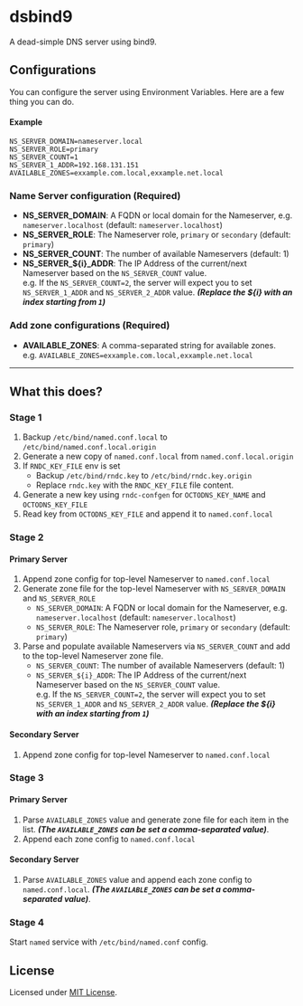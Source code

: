 # dsbind9
A dead-simple DNS server using bind9.

## Configurations

You can configure the server using Environment Variables. Here are a few thing you can do.

#### Example

```env
NS_SERVER_DOMAIN=nameserver.local
NS_SERVER_ROLE=primary
NS_SERVER_COUNT=1
NS_SERVER_1_ADDR=192.168.131.151
AVAILABLE_ZONES=exxample.com.local,exxample.net.local
```

### Name Server configuration (Required)

- **NS_SERVER_DOMAIN**: A FQDN or local domain for the Nameserver, e.g. `nameserver.localhost` (default: `nameserver.localhost`)
- **NS_SERVER_ROLE**: The Nameserver role, `primary` or `secondary` (default: `primary`)
- **NS_SERVER_COUNT**: The number of available Nameservers (default: 1)
- **NS_SERVER_${i}_ADDR**: The IP Address of the current/next Nameserver based on the `NS_SERVER_COUNT` value.  
e.g. If the `NS_SERVER_COUNT=2`, the server will expect you to set `NS_SERVER_1_ADDR` and `NS_SERVER_2_ADDR` value. ***(Replace the ${i} with an index starting from `1`)***

### Add zone configurations (Required)

- **AVAILABLE_ZONES**: A comma-separated string for available zones.  
e.g. `AVAILABLE_ZONES=exxample.com.local,exxample.net.local`

---

## What this does?

### Stage 1
1. Backup `/etc/bind/named.conf.local` to `/etc/bind/named.conf.local.origin`
1. Generate a new copy of `named.conf.local` from `named.conf.local.origin`
1. If `RNDC_KEY_FILE` env is set
    - Backup `/etc/bind/rndc.key` to `/etc/bind/rndc.key.origin`
    - Replace `rndc.key` with the `RNDC_KEY_FILE` file content.
1. Generate a new key using `rndc-confgen` for `OCTODNS_KEY_NAME` and `OCTODNS_KEY_FILE`
1. Read key from `OCTODNS_KEY_FILE` and append it to `named.conf.local`

### Stage 2
#### Primary Server
1. Append zone config for top-level Nameserver to `named.conf.local`
1. Generate zone file for the top-level Nameserver with `NS_SERVER_DOMAIN` and `NS_SERVER_ROLE`
    - `NS_SERVER_DOMAIN`: A FQDN or local domain for the Nameserver, e.g. `nameserver.localhost` (default: `nameserver.localhost`)
    - `NS_SERVER_ROLE`: The Nameserver role, `primary` or `secondary` (default: `primary`)
1. Parse and populate available Nameservers via `NS_SERVER_COUNT` and add to the top-level Nameserver zone file.
    - `NS_SERVER_COUNT`: The number of available Nameservers (default: 1)
    - `NS_SERVER_${i}_ADDR`: The IP Address of the current/next Nameserver based on the `NS_SERVER_COUNT` value.  
    e.g. If the `NS_SERVER_COUNT=2`, the server will expect you to set `NS_SERVER_1_ADDR` and `NS_SERVER_2_ADDR` value. ***(Replace the ${i} with an index starting from `1`)***

#### Secondary Server
1. Append zone config for top-level Nameserver to `named.conf.local`

### Stage 3
####  Primary Server
1. Parse `AVAILABLE_ZONES` value and generate zone file for each item in the list. ***(The `AVAILABLE_ZONES` can be set a comma-separated value)***.
1. Append each zone config to `named.conf.local`

#### Secondary Server
1. Parse `AVAILABLE_ZONES` value and append each zone config to `named.conf.local`. ***(The `AVAILABLE_ZONES` can be set a comma-separated value)***.

### Stage 4

Start `named` service with `/etc/bind/named.conf` config.

## License
Licensed under [MIT License](LICENSE).
